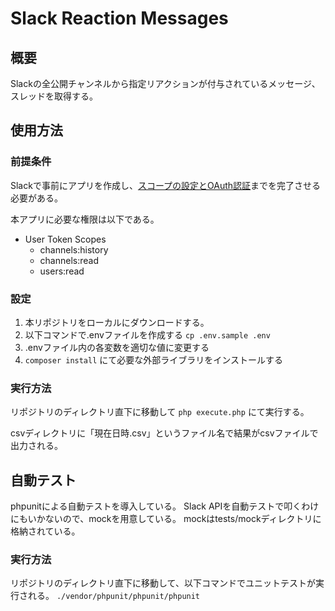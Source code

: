 # Slack Reaction Messages
## 概要
Slackの全公開チャンネルから指定リアクションが付与されているメッセージ、スレッドを取得する。

## 使用方法
### 前提条件
Slackで事前にアプリを作成し、[スコープの設定とOAuth認証](https://api.slack.com/legacy/oauth)までを完了させる必要がある。

本アプリに必要な権限は以下である。

- User Token Scopes
	- channels:history
	- channels:read
	- users:read

### 設定
1. 本リポジトリをローカルにダウンロードする。
2. 以下コマンドで.envファイルを作成する
`cp .env.sample .env`
3. .envファイル内の各変数を適切な値に変更する
4. `composer install` にて必要な外部ライブラリをインストールする

### 実行方法
リポジトリのディレクトリ直下に移動して
`php execute.php` にて実行する。

csvディレクトリに「現在日時.csv」というファイル名で結果がcsvファイルで出力される。

## 自動テスト
phpunitによる自動テストを導入している。
Slack APIを自動テストで叩くわけにもいかないので、mockを用意している。
mockはtests/mockディレクトリに格納されている。

### 実行方法
リポジトリのディレクトリ直下に移動して、以下コマンドでユニットテストが実行される。
`./vendor/phpunit/phpunit/phpunit`